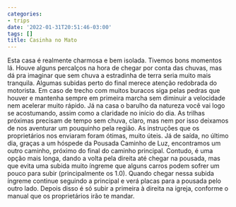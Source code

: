 ```yaml
---
categories:
- trips
date: '2022-01-31T20:51:46-03:00'
tags: []
title: Casinha no Mato
---
```


Esta casa é realmente charmosa e bem isolada. Tivemos bons momentos lá. Houve alguns percalços na hora de chegar por conta das chuvas, mas dá pra imaginar que sem chuva a estradinha de terra seria muito mais tranquila. Algumas subidas perto do final merece atenção redobrada do motorista. Em caso de trecho com muitos buracos siga pelas pedras que houver e mantenha sempre em primeira marcha sem diminuir a velocidade nem acelerar muito rápido. Já na casa o barulho da natureza você vai logo se acostumando, assim como a claridade no início do dia. As trilhas próximas precisam de tempo sem chuva, claro, mas nem por isso deixamos de nos aventurar um pouquinho pela região. As instruções que os proprietários nos enviaram foram ótimas, muito úteis. Já de saída, no último dia, graças a um hóspede da Pousada Caminho de Luz, encontramos um outro caminho, próximo do final do caminho principal. Contudo, é uma opção mais longa, dando a volta pela direita até chegar na pousada, mas que evita uma subida muito íngreme que alguns carros podem sofrer um pouco para subir (principalmente os 1.0). Quando chegar nessa subida íngreme continue seguindo a principal e verá placas para a pousada pelo outro lado. Depois disso é só subir a primeira à direita na igreja, conforme o manual que os proprietários irão te mandar.